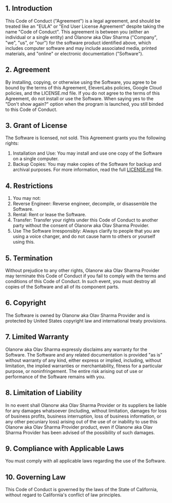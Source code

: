 ## 1. Introduction
This Code of Conduct ("Agreement") is a legal agreement, and should be treated like an "EULA" or "End User License Agreement" despite taking the name "Code of Conduct". This agreement is between you (either an individual or a single entity) and Olanorw aka Olav Sharma ("Company", "we", "us", or "our") for the software product identified above, which includes computer software and may include associated media, printed materials, and "online" or electronic documentation ("Software").

## 2. Agreement
By installing, copying, or otherwise using the Software, you agree to be bound by the terms of this Agreement, ElevenLabs policies, Google Cloud policies, and the LICENSE.md file. If you do not agree to the terms of this Agreement, do not install or use the Software. When saying yes to the "Don't show again?" option when the program is launched, you still binded to this Code of Conduct.

## 3. Grant of License
The Software is licensed, not sold. This Agreement grants you the following rights:
1. Installation and Use: You may install and use one copy of the Software on a single computer.
2. Backup Copies: You may make copies of the Software for backup and archival purposes.
For more information, read the full [LICENSE.md](./LICENSE.md) file.

## 4. Restrictions
1. You may not:
2. Reverse Engineer: Reverse engineer, decompile, or disassemble the Software.
3. Rental: Rent or lease the Software.
4. Transfer: Transfer your rights under this Code of Conduct to another party without the consent of Olanorw aka Olav Sharma Provider.
5. Use The Software Irresponsibly: Always clarify to people that you are using a voice changer, and do not cause harm to others or yourself using this.

## 5. Termination
Without prejudice to any other rights, Olanorw aka Olav Sharma Provider may terminate this Code of Conduct if you fail to comply with the terms and conditions of this Code of Conduct. In such event, you must destroy all copies of the Software and all of its component parts.

## 6. Copyright
The Software is owned by Olanorw aka Olav Sharma Provider and is protected by United States copyright law and international treaty provisions.

## 7. Limited Warranty
Olanorw aka Olav Sharma expressly disclaims any warranty for the Software. The Software and any related documentation is provided "as is" without warranty of any kind, either express or implied, including, without limitation, the implied warranties or merchantability, fitness for a particular purpose, or noninfringement. The entire risk arising out of use or performance of the Software remains with you.

## 8. Limitation of Liability
In no event shall Olanorw aka Olav Sharma Provider or its suppliers be liable for any damages whatsoever (including, without limitation, damages for loss of business profits, business interruption, loss of business information, or any other pecuniary loss) arising out of the use of or inability to use this Olanorw aka Olav Sharma Provider product, even if Olanorw aka Olav Sharma Provider has been advised of the possibility of such damages.

## 9. Compliance with Applicable Laws
You must comply with all applicable laws regarding the use of the Software.

## 10. Governing Law
This Code of Conduct is governed by the laws of the State of California, without regard to California's conflict of law principles.